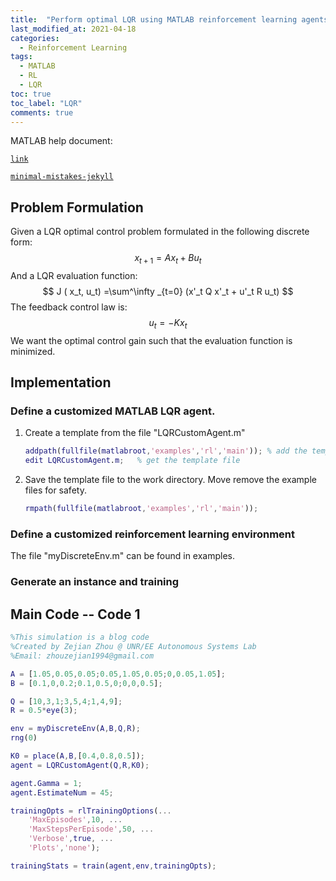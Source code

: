 ```yaml
---
title:  "Perform optimal LQR using MATLAB reinforcement learning agents"
last_modified_at: 2021-04-18
categories: 
  - Reinforcement Learning
tags:
  - MATLAB
  - RL
  - LQR
toc: true
toc_label: "LQR"
comments: true
---
```


MATLAB help document: 

[`link`](https://ww2.mathworks.cn/help/reinforcement-learning/ug/custom-agents.html)

[`minimal-mistakes-jekyll`](https://rubygems.org/gems/minimal-mistakes-jekyll)


## Problem Formulation 

Given a LQR optimal control problem formulated in the following discrete form:
$$
x_{t+1}=Ax_t+Bu_t
$$
And a LQR evaluation function:
$$
J ( x_t, u_t) =\sum^\infty _{t=0} (x'_t Q x'_t + u'_t R u_t)
$$
The feedback control law is:
$$
u_t = -K x_t
$$
We want the optimal control gain such that the evaluation function is minimized. 

## Implementation 

### Define a customized MATLAB LQR agent. 

1. Create a template from the file "LQRCustomAgent.m"

   ```matlab
   addpath(fullfile(matlabroot,'examples','rl','main')); % add the template path
   edit LQRCustomAgent.m;	% get the template file
   ```
   
2. Save the template file to the work directory. Move remove the example files for safety.

   ```matlab
   rmpath(fullfile(matlabroot,'examples','rl','main')); 
   ```

### Define a customized reinforcement learning environment 

The file "myDiscreteEnv.m" can be found in examples.

### Generate an instance and training 

## Main Code -- Code 1

```matlab
%This simulation is a blog code
%Created by Zejian Zhou @ UNR/EE Autonomous Systems Lab
%Email: zhouzejian1994@gmail.com

A = [1.05,0.05,0.05;0.05,1.05,0.05;0,0.05,1.05];
B = [0.1,0,0.2;0.1,0.5,0;0,0,0.5]; 

Q = [10,3,1;3,5,4;1,4,9]; 
R = 0.5*eye(3);

env = myDiscreteEnv(A,B,Q,R);
rng(0)

K0 = place(A,B,[0.4,0.8,0.5]);
agent = LQRCustomAgent(Q,R,K0);

agent.Gamma = 1;
agent.EstimateNum = 45;

trainingOpts = rlTrainingOptions(...
    'MaxEpisodes',10, ...
    'MaxStepsPerEpisode',50, ...
    'Verbose',true, ...
    'Plots','none');

trainingStats = train(agent,env,trainingOpts);
```

